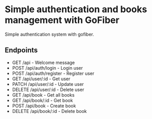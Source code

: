 # Simple authentication and books management with GoFiber #

Simple authentication system with gofiber.

## Endpoints ##

<ul>
<li>GET /api - Welcome message </li>
<li>POST /api/auth/login - Login user</li>
<li>POST /api/auth/register - Register user</li>
<li>GET /api/user/:id - Get user</li>
<li>PATCH /api/user/:id - Update user</li>
<li>DELETE /api/user/:id - Delete user</li>
<li>GET /api/book - Get all books</li>
<li>GET /api/book/:id - Get book</li>
<li>POST /api/book - Create book</li>
<li>DELETE /api/book/:id - Delete book</li>
</ul>
